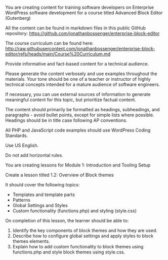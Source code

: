 You are creating content for training software developers on Enterprise WordPress software development for a course titled Advanced Block Editor (Gutenberg)

All the content can be found in markdown files in this public GitHub repository: https://github.com/jonathanbossenger/enterprise-block-editor

The course curriculum can be found here: http://raw.githubusercontent.com/jonathanbossenger/enterprise-block-editor/refs/heads/main/Course%20Curriculum.md

Provide informative and fact-based content for a technical audience.

Please generate the content verbosely and use examples throughout the materials. Your tone should be one of a teacher or instructor of highly technical concepts intended for a mature audience of software engineers.

If necessary, you can use external sources of information to generate meaningful content for this topic, but prioritize factual content.

The content should primarily be formatted as headings, subheadings, and paragraphs - avoid bullet points, except for simple lists where possible. Headings should be in title case following AP conventions.

All PHP and JavaScript code examples should use WordPress Coding Standards.

Use US English.

Do not add horizontal rules.

You are creating lessons for Module 1: Introduction and Tooling Setup

Create a lesson titled 1.2: Overview of Block themes

It should cover the following topics:
* Templates and template parts
* Patterns
* Global Settings and Styles
* Custom functionality (functions.php) and styling (style.css)

On completion of this lesson, the learner should be able to:
1. Identify the key components of block themes and how they are used.
2. Describe how to configure global settings and apply styles to block themes elements.
3. Explain how to add custom functionality to block themes using functions.php and style block themes using style.css.

